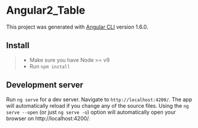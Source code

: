 # Angular2_Table

This project was generated with [Angular CLI](https://github.com/angular/angular-cli) version 1.6.0.

## Install
> * Make sure you have Node >= v9
> * Run ` npm install `

## Development server

Run `ng serve` for a dev server. Navigate to `http://localhost:4200/`. The app will automatically reload if you change any of the source files.
Using the `ng serve --open` (or just `ng serve -o`) option will automatically open your browser on http://localhost:4200/.


